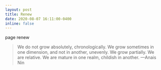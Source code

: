 ```yaml
---
layout: post
title: Renew
date: 2020-08-07 16:11:00-0400
inline: false
---
```


page renew

> We do not grow absolutely, chronologically. We grow sometimes in one dimension, and not in another, unevenly. We grow partially. We are relative. We are mature in one realm, childish in another.
> —Anais Nin
